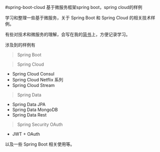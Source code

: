 #spring-boot-cloud
基于微服务框架spring boot，spring cloud的样例

学习和整理一些基于微服务，关于 Spring Boot 和 Spring Cloud 的相关技术样例。


有些对技术和微服务的理解，会写在我的[简书](http://www.jianshu.com/u/df023c89c621)上，方便记录学习。

涉及到的样例有
> Spring Boot 

> Spring Cloud 
* Spring Cloud Consul
* Spring Cloud Netflix 系列
* Spring Cloud Stream

> Spring Data
* Spring Data JPA
* Spring Data MongoDB
* Spring Data Rest

> Spring Security OAuth
* JWT + OAuth

以及一些 Spring Boot 相关使用等。